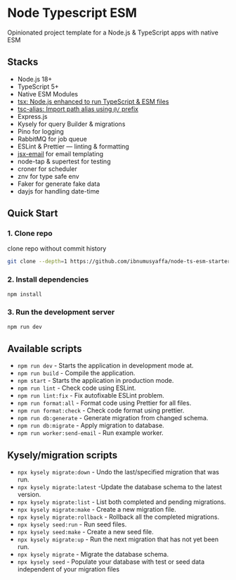 # Node Typescript ESM

Opinionated project template for a Node.js & TypeScript apps with native ESM

## Stacks

- Node.js 18+
- TypeScript 5+
- Native ESM Modules 
- [tsx: Node.js enhanced to run TypeScript & ESM files](https://github.com/privatenumber/tsx)
- [tsc-alias: Import path alias using `@/` prefix](https://github.com/justkey007/tsc-alias) 
- Express.js
- Kysely for query Builder & migrations
- Pino for logging
- RabbitMQ for job queue
- ESLint & Prettier — linting & formatting
- [jsx-email](https://github.com/shellscape/jsx-email) for email templating
- node-tap & supertest for testing
- croner for scheduler
- znv for type safe env
- Faker for generate fake data
- dayjs for handling date-time

## Quick Start

### 1. Clone repo

clone repo without commit history

```bash
git clone --depth=1 https://github.com/ibnumusyaffa/node-ts-esm-starter my-project-name
```

### 2. Install dependencies

```bash
npm install
```

### 3. Run the development server

```bash
npm run dev
```


## Available scripts

- `npm run dev` - Starts the application in development mode at.
- `npm run build` - Compile the application.
- `npm start` - Starts the application in production mode.
- `npm run lint` - Check code using ESLint.
- `npm run lint:fix` - Fix autofixable ESLint problem.
- `npm run format:all` - Format code using Prettier for all files.
- `npm run format:check` - Check code format using prettier.
- `npm run db:generate` - Generate migration from changed schema.
- `npm run db:migrate` - Apply migration to database.
- `npm run worker:send-email` - Run example worker.

## Kysely/migration scripts

- `npx kysely migrate:down` - Undo the last/specified migration that was run.
- `npx kysely migrate:latest` -Update the database schema to the latest version.
- `npx kysely migrate:list` - List both completed and pending migrations.
- `npx kysely migrate:make` - Create a new migration file.
- `npx kysely migrate:rollback` - Rollback all the completed migrations.
- `npx kysely seed:run` - Run seed files.
- `npx kysely seed:make` - Create a new seed file.
- `npx kysely migrate:up` - Run the next migration that has not yet been run.
- `npx kysely migrate` - Migrate the database schema.
- `npx kysely seed` - Populate your database with test or seed data independent of your migration files

